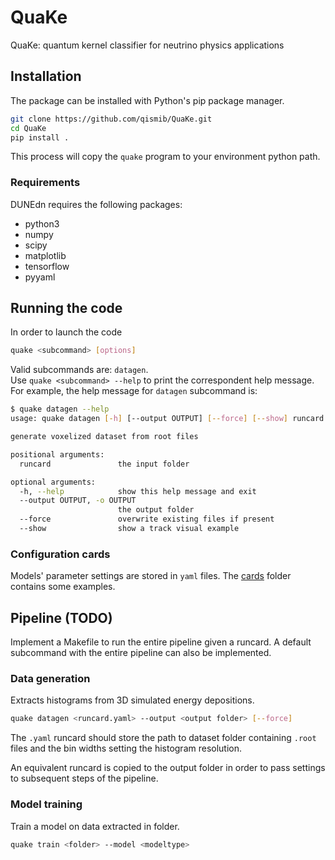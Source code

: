 # QuaKe

QuaKe: quantum kernel classifier for neutrino physics applications

## Installation

The package can be installed with Python's pip package manager.

```bash
git clone https://github.com/qismib/QuaKe.git
cd QuaKe
pip install .
```

This process will copy the `quake` program to your environment python path.

### Requirements

DUNEdn requires the following packages:

- python3
- numpy
- scipy
- matplotlib
- tensorflow
- pyyaml

## Running the code

In order to launch the code

```bash
quake <subcommand> [options]
```

Valid subcommands are: `datagen`.  
Use `quake <subcommand> --help` to print the correspondent help message.  
For example, the help message for `datagen` subcommand is:

```bash
$ quake datagen --help
usage: quake datagen [-h] [--output OUTPUT] [--force] [--show] runcard

generate voxelized dataset from root files

positional arguments:
  runcard               the input folder

optional arguments:
  -h, --help            show this help message and exit
  --output OUTPUT, -o OUTPUT
                        the output folder
  --force               overwrite existing files if present
  --show                show a track visual example
```

### Configuration cards

Models' parameter settings are stored in `yaml` files. The [cards](cards) folder
contains some examples.

## Pipeline (TODO)

Implement a Makefile to run the entire pipeline given a runcard. A default
subcommand with the entire pipeline can also be implemented.

### Data generation

Extracts histograms from 3D simulated energy depositions.

```bash
quake datagen <runcard.yaml> --output <output folder> [--force]
```

The `.yaml` runcard should store the path to dataset folder containing `.root`
files and the bin widths setting the histogram resolution.

An equivalent runcard is copied to the output folder in order to pass settings
to subsequent steps of the pipeline.

### Model training

Train a model on data extracted in folder.

```bash
quake train <folder> --model <modeltype>
```
